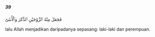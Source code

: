 ##### 39

<span class="ayah">فَجَعَلَ مِنْهُ ٱلزَّوْجَيْنِ ٱلذَّكَرَ وَٱلْأُنثَىٰٓ</span>

<span class="ayah_translation">lalu Allah menjadikan daripadanya sepasang: laki-laki dan perempuan.</span>
